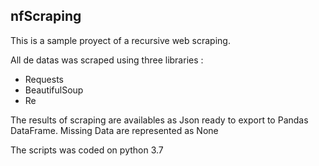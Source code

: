 ## nfScraping
This is a sample proyect of a recursive web scraping.

All de datas was scraped using three libraries :
  - Requests
  - BeautifulSoup
  - Re
  
The results of scraping are availables as Json ready to export to Pandas DataFrame.
Missing Data are represented as None

The scripts was coded on python 3.7
